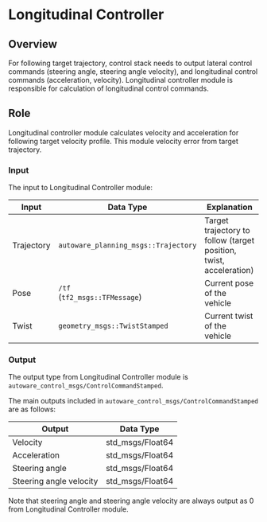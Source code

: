 # Longitudinal Controller

## Overview

For following target trajectory, control stack needs to output lateral control commands (steering angle, steering angle velocity), and longitudinal control commands (acceleration, velocity). Longitudinal controller module is responsible for calculation of longitudinal control commands.

## Role

Longitudinal controller module calculates velocity and acceleration for following target velocity profile. This module velocity error from target trajectory.

### Input

The input to Longitudinal Controller module:

| Input      | Data Type                            | Explanation                                                        |
| ---------- | ------------------------------------ | ------------------------------------------------------------------ |
| Trajectory | `autoware_planning_msgs::Trajectory` | Target trajectory to follow (target position, twist, acceleration) |
| Pose       | `/tf` <br>(`tf2_msgs::TFMessage`)    | Current pose of the vehicle                                        |
| Twist      | `geometry_msgs::TwistStamped`        | Current twist of the vehicle                                       |

### Output

The output type from Longitudinal Controller module is `autoware_control_msgs/ControlCommandStamped`.

The main outputs included in `autoware_control_msgs/ControlCommandStamped` are as follows:

| Output                  | Data Type        |
| ----------------------- | ---------------- |
| Velocity                | std_msgs/Float64 |
| Acceleration            | std_msgs/Float64 |
| Steering angle          | std_msgs/Float64 |
| Steering angle velocity | std_msgs/Float64 |

Note that steering angle and steering angle velocity are always output as 0 from Longitudinal Controller module.
